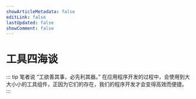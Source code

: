 ```yaml
---
showArticleMetadata: false
editLink: false
lastUpdated: false
showComment: false
---
```


# 工具四海谈

::: tip 笔者说
“工欲善其事，必先利其器。” 在应用程序开发的过程中，会使用到大大小小的工具组件，正因为它们的存在，我们的程序开发才会变得高效而便捷。  
:::